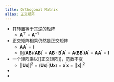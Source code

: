 ```yaml
---
title: Orthogonal Matrix
alias: 正交矩阵
---
```


- 其转置等于其逆的矩阵
    - $\mathbf{A}^{\top}=\mathbf{A}^{-1}$
- 正交矩阵相乘仍然是正交矩阵
    - $\mathbf{AA}^{\prime}=\mathbf{I}$
    - 则$(\mathbf{AB})(\mathbf{AB})^{\prime}=\mathbf{AB \cdot B^{\prime}A^{\prime}}=\mathbf{A(BB^{\prime})A}^{\prime}=\mathbf{AA}^{\prime}=\mathbf{I}$
- 一个矩阵乘以[[正交矩阵]]，范数不变
    - $||\mathbf{Ux}||^2=(\mathbf{Ux})^{\prime}(\mathbf{Ux})=\mathbf{x^{\prime}x}=||\mathbf{x}||^2$
-
-